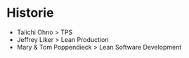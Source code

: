 # Historie
* Taiichi Ohno > TPS
* Jeffrey Liker > Lean Production
* Mary & Tom Poppendieck > Lean Software Development
